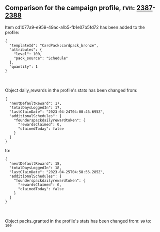## Comparison for the campaign profile, rvn: [2387](https://github.com/PRO100KatYT/FortniteProfileRevisions/tree/main/profiles/campaign/2387%20campaign.json)-[2388](https://github.com/PRO100KatYT/FortniteProfileRevisions/tree/main/profiles/campaign/2388%20campaign.json)

Item cd1077a9-e959-49ac-a1b5-fb1e07b5fd72 has been added to the profile:

```
{
  "templateId": "CardPack:cardpack_bronze",
  "attributes": {
    "level": 100,
    "pack_source": "Schedule"
  },
  "quantity": 1
}
```

<br><br>
Object daily_rewards in the profile's stats has been changed from:

```
{
  "nextDefaultReward": 17,
  "totalDaysLoggedIn": 17,
  "lastClaimDate": "2023-04-24T04:00:46.695Z",
  "additionalSchedules": {
    "founderspackdailyrewardtoken": {
      "rewardsClaimed": 0,
      "claimedToday": false
    }
  }
}
```

to:

```
{
  "nextDefaultReward": 18,
  "totalDaysLoggedIn": 18,
  "lastClaimDate": "2023-04-25T04:58:56.285Z",
  "additionalSchedules": {
    "founderspackdailyrewardtoken": {
      "rewardsClaimed": 0,
      "claimedToday": false
    }
  }
}
```

<br><br>
Object packs_granted in the profile's stats has been changed from: `99` to: `100`
<br><br>
